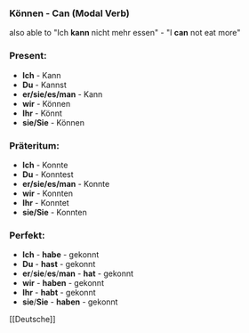 ### Können - Can   (Modal Verb)

also able to
"Ich **kann** nicht mehr essen" - "I **can** not eat more"

### Present:
* **Ich** - Kann
* **Du** - Kannst
* **er/sie/es/man** - Kann
* **wir** - Können
* **Ihr** - Könnt
* **sie/Sie** - Können


### Präteritum:
* **Ich** - Konnte
* **Du** - Konntest
* **er/sie/es/man** - Konnte
* **wir** - Konnten
* **Ihr** - Konntet
* **sie/Sie** - Konnten



### Perfekt:
* **Ich** - **habe** - gekonnt
* **Du** - **hast** - gekonnt
* **er**/**sie**/**es**/**man** - **hat** - gekonnt
* **wir** - **haben** - gekonnt
* **Ihr** - **habt** - gekonnt
* **sie**/**Sie** - **haben** - gekonnt



[[Deutsche]]